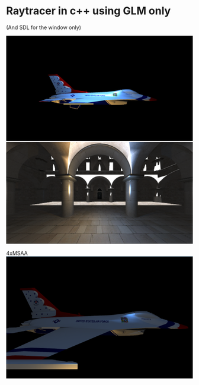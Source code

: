 # Raytracer in c++ using GLM only
(And SDL for the window only)

<img src="Raytracer/f16-fhd-night.png">

<img src="Raytracer/sponza-fhd-2912s.png">

4xMSAA
<img src="Raytracer/f16-800x600-night-4xMSAA.png">

